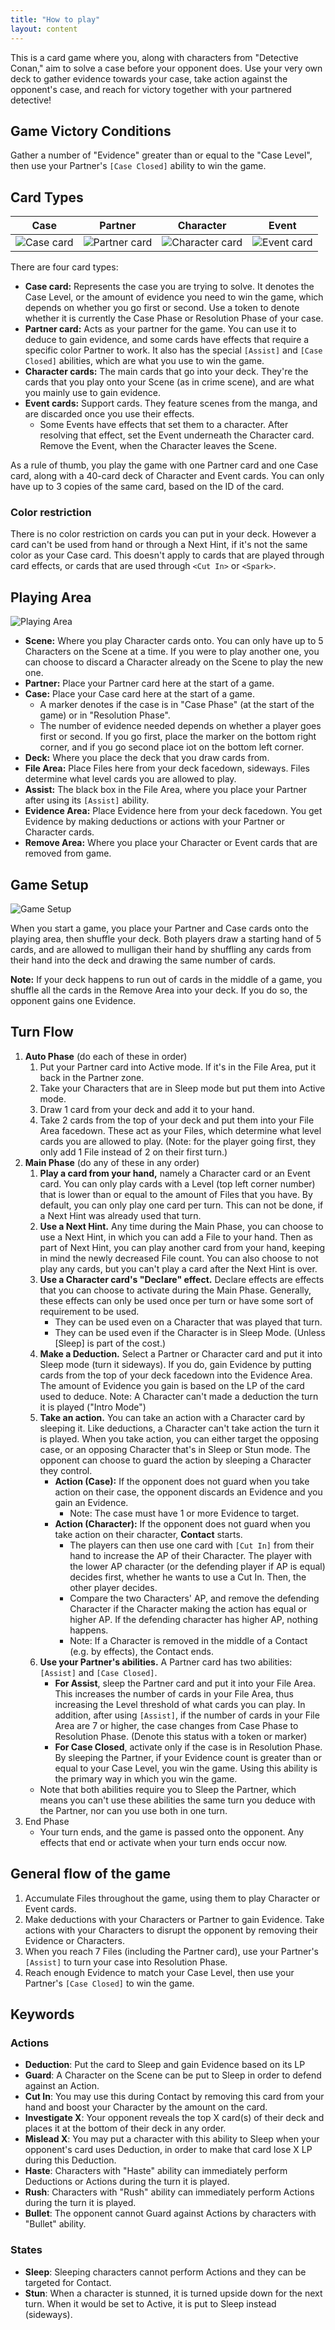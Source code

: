 ```yaml
---
title: "How to play"
layout: content
---
```


This is a card game where you, along with characters from "Detective Conan," aim to solve a case before your opponent does.
Use your very own deck to gather evidence towards your case, take action against the opponent's case, and reach for victory together with your partnered detective!

## Game Victory Conditions

Gather a number of "Evidence" greater than or equal to the "Case Level", then use your Partner's `[Case Closed]` ability to win the game.

## Card Types

|Case|Partner|Character|Event|
|---|---|---|---|
| ![Case card](img/card-case.jpg) | ![Partner card](img/card-partner.jpg) | ![Character card](img/card-character.jpg) | ![Event card](img/card-event.jpg) |

There are four card types:

* **Case card:** Represents the case you are trying to solve. It denotes the Case Level, or the amount of evidence you need to win the game, which depends on whether you go first or second. Use a token to denote whether it is currently the Case Phase or Resolution Phase of your case.
* **Partner card:** Acts as your partner for the game. You can use it to deduce to gain evidence, and some cards have effects that require a specific color Partner to work. It also has the special `[Assist]` and `[Case Closed]` abilities, which are what you use to win the game.
* **Character cards:** The main cards that go into your deck. They're the cards that you play onto your Scene (as in crime scene), and are what you mainly use to gain evidence.
* **Event cards:** Support cards. They feature scenes from the manga, and are discarded once you use their effects.
  * Some Events have effects that set them to a character. After resolving that effect, set the Event underneath the Character card. Remove the Event, when the Character leaves the Scene.

As a rule of thumb, you play the game with one Partner card and one Case card, along with a 40-card deck of Character and Event cards. You can only have up to 3 copies of the same card, based on the ID of the card.

### Color restriction

There is no color restriction on cards you can put in your deck. However a card can't be used from hand or through a Next Hint, if it's not the same color as your Case card. 
This doesn't apply to cards that are played through card effects, or cards that are used through `<Cut In>` or `<Spark>`.

## Playing Area

![Playing Area](img/board.jpg)

* **Scene:** Where you play Character cards onto. You can only have up to 5 Characters on the Scene at a time. If you were to play another one, you can choose to discard a Character already on the Scene to play the new one.
* **Partner:** Place your Partner card here at the start of a game.
* **Case:** Place your Case card here at the start of a game.
  * A marker denotes if the case is in "Case Phase" (at the start of the game) or in "Resolution Phase".
  * The number of evidence needed depends on whether a player goes first or second. If you go first, place the marker on the bottom right corner, and if you go second place iot on the bottom left corner.
* **Deck:** Where you place the deck that you draw cards from.
* **File Area:** Place Files here from your deck facedown, sideways. Files determine what level cards you are allowed to play.
* **Assist:** The black box in the File Area, where you place your Partner after using its `[Assist]` ability.
* **Evidence Area:** Place Evidence here from your deck facedown. You get Evidence by making deductions or actions with your Partner or Character cards.
* **Remove Area:** Where you place your Character or Event cards that are removed from game.

## Game Setup

![Game Setup](img/board2.jpg)

When you start a game, you place your Partner and Case cards onto the playing area, then shuffle your deck. Both players draw a starting hand of 5 cards, and are allowed to mulligan their hand by shuffling any cards from their hand into the deck and drawing the same number of cards.

**Note:** If your deck happens to run out of cards in the middle of a game, you shuffle all the cards in the Remove Area into your deck. If you do so, the opponent gains one Evidence.

## Turn Flow

1. **Auto Phase** (do each of these in order)
   1. Put your Partner card into Active mode. If it's in the File Area, put it back in the Partner zone.
   2. Take your Characters that are in Sleep mode but put them into Active mode.
   3. Draw 1 card from your deck and add it to your hand.
   4. Take 2 cards from the top of your deck and put them into your File Area facedown. These act as your Files, which determine what level cards you are allowed to play. (Note: for the player going first, they only add 1 File instead of 2 on their first turn.)
2. **Main Phase** (do any of these in any order)
   1. **Play a card from your hand,** namely a Character card or an Event card. You can only play cards with a Level (top left corner number) that is lower than or equal to the amount of Files that you have. By default, you can only play one card per turn. This can not be done, if a Next Hint was already used that turn.
   2. **Use a Next Hint.** Any time during the Main Phase, you can choose to use a Next Hint, in which you can add a File to your hand. Then as part of Next Hint, you can play another card from your hand, keeping in mind the newly decreased File count. You can also choose to not play any cards, but you can't play a card after the Next Hint is over.
   3. **Use a Character card's "Declare" effect.** Declare effects are effects that you can choose to activate during the Main Phase. Generally, these effects can only be used once per turn or have some sort of requirement to be used.
       * They can be used even on a Character that was played that turn.
       * They can be used even if the Character is in Sleep Mode. (Unless [Sleep] is part of the cost.)
   4. **Make a Deduction.** Select a Partner or Character card and put it into Sleep mode (turn it sideways). If you do, gain Evidence by putting cards from the top of your deck facedown into the Evidence Area. The amount of Evidence you gain is based on the LP of the card used to deduce. Note: A Character can't made a deduction the turn it is played ("Intro Mode")
   5. **Take an action.** You can take an action with a Character card by sleeping it. Like deductions, a Character can't take action the turn it is played. When you take action, you can either target the opposing case, or an opposing Character that's in Sleep or Stun mode. The opponent can choose to guard the action by sleeping a Character they control.  
       * **Action (Case):**  If the opponent does not guard when you take action on their case, the opponent discards an Evidence and you gain an Evidence.
         * Note: The case must have 1 or more Evidence to target. 
       * **Action (Character):** If the opponent does not guard when you take action on their character, **Contact** starts.
         * The players can then use one card with `[Cut In]` from their hand to increase the AP of their Character. The player with the lower AP character (or the defending player if AP is equal) decides first, whether he wants to use a Cut In. Then, the other player decides.
         * Compare the two Characters' AP, and remove the defending Character if the Character making the action has equal or higher AP. If the defending character has higher AP, nothing happens.
         * Note: If a Character is removed in the middle of a Contact (e.g. by effects), the Contact ends.
   7. **Use your Partner's abilities.** A Partner card has two abilities: `[Assist]` and `[Case Closed]`.  
      * **For Assist**, sleep the Partner card and put it into your File Area. This increases the number of cards in your File Area, thus increasing the Level threshold of what cards you can play. In addition, after using `[Assist]`, if the number of cards in your File Area are 7 or higher, the case changes from Case Phase to Resolution Phase. (Denote this status with a token or marker)  
      * **For Case Closed**, activate only if the case is in Resolution Phase. By sleeping the Partner, if your Evidence count is greater than or equal to your Case Level, you win the game. Using this ability is the primary way in which you win the game.  
     * Note that both abilities require you to Sleep the Partner, which means you can't use these abilities the same turn you deduce with the Partner, nor can you use both in one turn.
4. End Phase
   * Your turn ends, and the game is passed onto the opponent. Any effects that end or activate when your turn ends occur now.

## General flow of the game

1. Accumulate Files throughout the game, using them to play Character or Event cards.
2. Make deductions with your Characters or Partner to gain Evidence. Take actions with your Characters to disrupt the opponent by removing their Evidence or Characters.
3. When you reach 7 Files (including the Partner card), use your Partner's `[Assist]` to turn your case into Resolution Phase.
4. Reach enough Evidence to match your Case Level, then use your Partner's `[Case Closed]` to win the game.

## Keywords

### Actions

* **Deduction**: Put the card to Sleep and gain Evidence based on its LP
* **Guard**: A Character on the Scene can be put to Sleep in order to defend against an Action.
* **Cut In**: You may use this during Contact by removing this card from your hand and boost your Character by the amount on the card.
* **Investigate X**: Your opponent reveals the top X card(s) of their deck and places it at the bottom of their deck in any order.
* **Mislead X**: You may put a character with this ability to Sleep when your opponent's card uses Deduction, in order to make that card lose X LP during this Deduction.
* **Haste**: Characters with "Haste" ability can immediately perform Deductions or Actions during the turn it is played.
* **Rush**: Characters with "Rush" ability can immediately perform Actions during the turn it is played.
* **Bullet**: The opponent cannot Guard against Actions by characters with "Bullet" ability.

### States

* **Sleep**: Sleeping characters cannot perform Actions and they can be targeted for Contact.
* **Stun**: When a character is stunned, it is turned upside down for the next turn. When it would be set to Active, it is put to Sleep instead (sideways).
